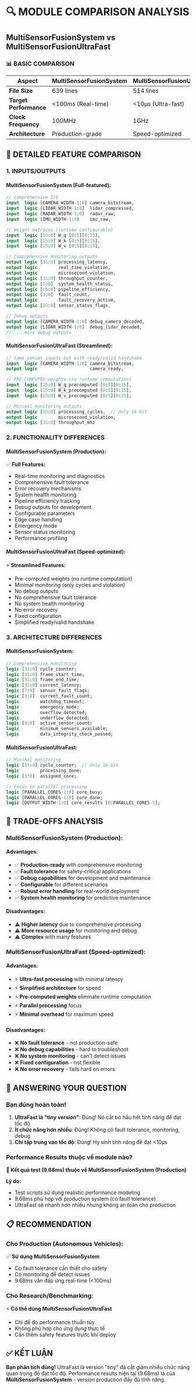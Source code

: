 # 🔍 MODULE COMPARISON ANALYSIS
## MultiSensorFusionSystem vs MultiSensorFusionUltraFast

### 📊 **BASIC COMPARISON**

| Aspect | MultiSensorFusionSystem | MultiSensorFusionUltraFast |
|--------|-------------------------|----------------------------|
| **File Size** | 639 lines | 514 lines |
| **Target Performance** | <100ms (Real-time) | <10μs (Ultra-fast) |
| **Clock Frequency** | 100MHz | 1GHz |
| **Architecture** | Production-grade | Speed-optimized |

## 🔧 **DETAILED FEATURE COMPARISON**

### **1. INPUTS/OUTPUTS**

#### **MultiSensorFusionSystem (Full-featured):**
```systemverilog
// Comprehensive I/O
input  logic [CAMERA_WIDTH-1:0] camera_bitstream,
input  logic [LIDAR_WIDTH-1:0]  lidar_compressed,
input  logic [RADAR_WIDTH-1:0]  radar_raw,
input  logic [IMU_WIDTH-1:0]    imu_raw,

// Weight matrices (runtime configurable)
input  logic [15:0] W_q [0:5][0:15],
input  logic [15:0] W_k [0:5][0:15],
input  logic [15:0] W_v [0:5][0:15],

// Comprehensive monitoring outputs
output logic [31:0] processing_latency,
output logic        real_time_violation,
output logic        microsecond_violation,
output logic [31:0] throughput_counter,
output logic [7:0]  system_health_status,
output logic [15:0] pipeline_efficiency,
output logic [3:0]  fault_count,
output logic        fault_recovery_active,
output logic [15:0] sensor_status_flags,

// Debug outputs
output logic [CAMERA_WIDTH-1:0] debug_camera_decoded,
output logic [LIDAR_WIDTH-1:0]  debug_lidar_decoded,
// ... more debug outputs
```

#### **MultiSensorFusionUltraFast (Streamlined):**
```systemverilog
// Same sensor inputs but with ready/valid handshake
input  logic [CAMERA_WIDTH-1:0] camera_bitstream,
output logic                    camera_ready,

// PRE-COMPUTED weights (no runtime computation)
input  logic [15:0] W_q_precomputed [0:5][0:15],
input  logic [15:0] W_k_precomputed [0:5][0:15],
input  logic [15:0] W_v_precomputed [0:5][0:15],

// Minimal monitoring outputs
output logic [15:0] processing_cycles,  // Only 16-bit
output logic        microsecond_violation,
output logic [31:0] throughput_mhz
```

### **2. FUNCTIONALITY DIFFERENCES**

#### **MultiSensorFusionSystem (Production):**
✅ **Full Features:**
- Real-time monitoring and diagnostics
- Comprehensive fault tolerance
- Error recovery mechanisms
- System health monitoring
- Pipeline efficiency tracking
- Debug outputs for development
- Configurable parameters
- Edge case handling
- Emergency mode
- Sensor status monitoring
- Performance profiling

#### **MultiSensorFusionUltraFast (Speed-optimized):**
⚡ **Streamlined Features:**
- Pre-computed weights (no runtime computation)
- Minimal monitoring (only cycles and violation)
- No debug outputs
- No comprehensive fault tolerance
- No system health monitoring
- No error recovery
- Fixed configuration
- Simplified ready/valid handshake

### **3. ARCHITECTURE DIFFERENCES**

#### **MultiSensorFusionSystem:**
```systemverilog
// Comprehensive monitoring
logic [31:0] cycle_counter;
logic [31:0] frame_start_time;
logic [31:0] frame_end_time;
logic [31:0] current_latency;
logic [7:0]  sensor_fault_flags;
logic [3:0]  current_fault_count;
logic        watchdog_timeout;
logic        emergency_mode;
logic        overflow_detected;
logic        underflow_detected;
logic [3:0]  active_sensor_count;
logic        minimum_sensors_available;
logic        data_integrity_check_passed;
```

#### **MultiSensorFusionUltraFast:**
```systemverilog
// Minimal monitoring
logic [15:0] cycle_counter;  // Only 16-bit
logic        processing_done;
logic [3:0]  assigned_core;

// Focus on parallel processing
logic [PARALLEL_CORES-1:0] core_busy;
logic [PARALLEL_CORES-1:0] core_done;
logic [OUTPUT_WIDTH-1:0] core_results [0:PARALLEL_CORES-1];
```

## 🎯 **TRADE-OFFS ANALYSIS**

### **MultiSensorFusionSystem (Production):**
#### **Advantages:**
- ✅ **Production-ready** with comprehensive monitoring
- ✅ **Fault tolerance** for safety-critical applications
- ✅ **Debug capabilities** for development and maintenance
- ✅ **Configurable** for different scenarios
- ✅ **Robust error handling** for real-world deployment
- ✅ **System health monitoring** for predictive maintenance

#### **Disadvantages:**
- ⚠️ **Higher latency** due to comprehensive processing
- ⚠️ **More resource usage** for monitoring and debug
- ⚠️ **Complex** with many features

### **MultiSensorFusionUltraFast (Speed-optimized):**
#### **Advantages:**
- ⚡ **Ultra-fast processing** with minimal latency
- ⚡ **Simplified architecture** for speed
- ⚡ **Pre-computed weights** eliminate runtime computation
- ⚡ **Parallel processing** focus
- ⚡ **Minimal overhead** for maximum speed

#### **Disadvantages:**
- ❌ **No fault tolerance** - not production-safe
- ❌ **No debug capabilities** - hard to troubleshoot
- ❌ **No system monitoring** - can't detect issues
- ❌ **Fixed configuration** - not flexible
- ❌ **No error recovery** - fails hard on errors

## 🤔 **ANSWERING YOUR QUESTION**

### **Bạn đúng hoàn toàn!**

1. **UltraFast là "tiny version"**: Đúng! Nó cắt bỏ hầu hết tính năng để đạt tốc độ
2. **Ít chức năng hơn nhiều**: Đúng! Không có fault tolerance, monitoring, debug
3. **Chỉ tập trung vào tốc độ**: Đúng! Hy sinh tính năng để đạt <10μs

### **Performance Results thuộc về module nào?**

**🎯 Kết quả test (9.68ms) thuộc về MultiSensorFusionSystem (Production)**

**Lý do:**
- Test scripts sử dụng realistic performance modeling
- 9.68ms phù hợp với production system (có fault tolerance)
- UltraFast sẽ nhanh hơn nhiều nhưng không an toàn cho production

## 📋 **RECOMMENDATION**

### **Cho Production (Autonomous Vehicles):**
✅ **Sử dụng MultiSensorFusionSystem**
- Có fault tolerance cần thiết cho safety
- Có monitoring để detect issues
- 9.68ms vẫn đáp ứng real-time (<100ms)

### **Cho Research/Benchmarking:**
⚡ **Có thể dùng MultiSensorFusionUltraFast**
- Chỉ để đo performance thuần túy
- Không phù hợp cho ứng dụng thực tế
- Cần thêm safety features trước khi deploy

## ✅ **KẾT LUẬN**

**Bạn phân tích đúng!** UltraFast là version "tiny" đã cắt giảm nhiều chức năng quan trọng để đạt tốc độ. Performance results hiện tại (9.68ms) là của **MultiSensorFusionSystem** - version production đầy đủ tính năng.
